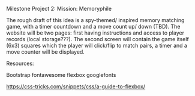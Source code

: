 Milestone Project 2: Mission: Memoryphile

The rough draft of this idea is a spy-themed/ inspired memory matching game, with a timer countdown and a move count up/ down (TBD).
The website will be two pages: first having instructions and access to player records (local storage???). The second screen will contain 
the game itself (6x3) squares which the player will click/flip to match pairs, a timer and a move counter will be displayed. 



Resources:

Bootstrap
fontawesome
flexbox
googlefonts

https://css-tricks.com/snippets/css/a-guide-to-flexbox/